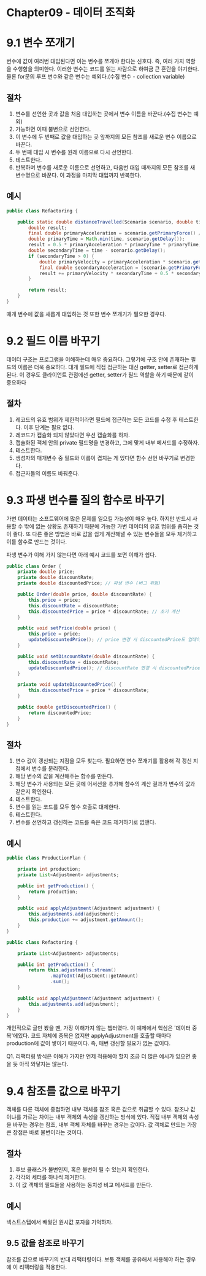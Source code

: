 # Chapter09 - 데이터 조직화

# 9.1 변수 쪼개기
변수에 값이 여러번 대입된다면 이는 변수를 쪼개야 한다는 신호다. 즉, 여러 가지 역할을 수행함을 의미한다.
이러한 변수는 코드를 읽는 사람으로 하여금 큰 혼란을 야기한다.
물론 for문의 루프 변수와 같은 변수는 예외다.(수집 변수 - collection variable)

## 절차
1. 변수를 선언한 곳과 값을 처음 대입하는 곳에서 변수 이름을 바꾼다.(수집 변수는 예외)
2. 가능하면 이때 불변으로 선언한다.
3. 이 변수에 두 번째로 값을 대입하는 곳 앞까지의 모든 참조를 새로운 변수 이름으로 바꾼다.
4. 두 번째 대입 시 변수를 원래 이름으로 다시 선언한다.
5. 테스트한다.
6. 반복하며 변수를 새로운 이름으로 선언하고, 다음번 대입 때까지의 모든 참조를 새 변수명으로 바꾼다. 이 과정을 마지막 대입까지 반복한다.

## 예시
```java
public class Refactoring {

    public static double distanceTravelled(Scenario scenario, double time) {
        double result;
        final double primaryAcceleration = scenario.getPrimaryForce() / scenario.getMass();
        double primaryTime = Math.min(time, scenario.getDelay());
        result = 0.5 * primaryAcceleration * primaryTime * primaryTime;
        double secondaryTime = time - scenario.getDelay();
        if (secondaryTime > 0) {
            double primaryVelocity = primaryAcceleration * scenario.getDelay();
            final double secondaryAcceleration = (scenario.getPrimaryForce() + scenario.getSecondaryForce()) / scenario.getMass();
            result += primaryVelocity * secondaryTime + 0.5 * secondaryAcceleration * secondaryTime * secondaryTime;
        }

        return result;
    }
}
```
매개 변수에 값을 새롭게 대입하는 것 또한 변수 쪼개기가 필요한 경우다. 

# 9.2 필드 이름 바꾸기
데이터 구조는 프로그램을 이해하는데 매우 중요하다. 그렇기에 구조 안에 존재하는 필드의 이름은 더욱 중요하다.
대개 필드에 직접 접근하는 대신 getter, setter로 접근하게 된다. 이 경우도 클라이언트 관점에선 getter, setter가 필드 역할을 하기 때문에 같이 중요하다

## 절차
1. 레코드의 유효 범위가 제한적이라면 필드에 접근하는 모든 코드를 수정 후 테스트한다. 이후 단계는 필요 없다.
2. 레코드가 캡슐화 되지 않았다면 우선 캡슐화를 하자.
3. 캡슐화된 객체 안의 private 필드명을 변경하고, 그에 맞게 내부 메서드를 수정하자.
4. 테스트한다.
5. 생성자의 매개변수 중 필드와 이름이 겹치는 게 있다면 함수 선언 바꾸기로 변경한다.
6. 접근자들의 이름도 바꿔준다.

# 9.3 파생 변수를 질의 함수로 바꾸기
가변 데이터는 소프트웨어에 많은 문제를 일으킬 가능성이 매우 높다. 
하지만 반드시 사용할 수 밖에 없는 상황도 존재하기 때문에 가능한 가변 데이터의 유효 범위를 좁히는 것이 좋다.
또 다른 좋은 방법은 바로 값을 쉽게 계산해낼 수 있는 변수들을 모두 제거하고 이를 함수로 만드는 것이다.

파생 변수가 이해 가지 않는다면 아래 예시 코드를 보면 이해가 쉽다.
```java
public class Order {
    private double price;
    private double discountRate;
    private double discountedPrice; // 파생 변수 (버그 위험)

    public Order(double price, double discountRate) {
        this.price = price;
        this.discountRate = discountRate;
        this.discountedPrice = price * discountRate; // 초기 계산
    }

    public void setPrice(double price) {
        this.price = price;
        updateDiscountedPrice(); // price 변경 시 discountedPrice도 업데이트 필요
    }

    public void setDiscountRate(double discountRate) {
        this.discountRate = discountRate;
        updateDiscountedPrice(); // discountRate 변경 시 discountedPrice도 업데이트 필요
    }

    private void updateDiscountedPrice() {
        this.discountedPrice = price * discountRate;
    }

    public double getDiscountedPrice() {
        return discountedPrice;
    }
}
```

## 절차
1. 변수 값이 갱신되는 지점을 모두 찾는다. 필요하면 변수 쪼개기를 활용해 각 갱신 지점에서 변수를 분리한다.
2. 해당 변수의 값을 계산해주는 함수를 만든다.
3. 해당 변수가 사용되는 모든 곳에 어서션을 추가해 함수의 계산 결과가 변수의 값과 같은지 확인한다.
4. 테스트한다.
5. 변수를 읽는 코드를 모두 함수 호출로 대체한다.
6. 테스트한다.
7. 변수를 선언하고 갱신하는 코드를 죽은 코드 제거하기로 없앤다.

## 예시
```java
public class ProductionPlan {

    private int production;
    private List<Adjustment> adjustments;

    public int getProduction() {
        return production;
    }

    public void applyAdjustment(Adjustment adjustment) {
        this.adjustments.add(adjustment);
        this.production += adjustment.getAmount();
    }
}

public class Refactoring {

    private List<Adjustment> adjustments;

    public int getProduction() {
        return this.adjustments.stream()
                .mapToInt(Adjustment::getAmount)
                .sum();
    }

    public void applyAdjustment(Adjustment adjustment) {
        this.adjustments.add(adjustment);
    }
}
```
개인적으로 글만 봤을 땐, 가장 이해가지 않는 챕터였다. 이 예제에서 핵심은 '데이터 중복'에있다.
코드 자체에 중복은 없지만 applyAdjustment를 호출할 때마다 production에 값이 쌓이기 때문이다. 즉, 매번 갱신할 필요가 없는 값이다.

Q1. 리팩터링 방식은 이해가 가지만 언제 적용해야 할지 조금 더 많은 예시가 있으면 좋을 듯 아직 와닿지는 않는다.

# 9.4 참조를 값으로 바꾸기
객체를 다른 객체에 중첩하면 내부 객체를 참조 혹은 값으로 취급할 수 있다. 
참조냐 값이냐를 가르는 차이는 내부 객체의 속성을 갱신하는 방식에 있다. 직접 내부 객체의 속성을 바꾸는 경우는 참조, 내부 객체 자체를 바꾸는 경우는 값이다.
값 객체로 만드는 가장 큰 장점은 바로 불변이라는 것이다. 

## 절차
1. 후보 클래스가 불변인지, 혹은 불변이 될 수 있는지 확인한다.
2. 각각의 세터를 하나씩 제거한다.
3. 이 값 객체의 필드들을 사용하는 동치성 비교 메서드를 만든다. 

## 예시
넥스트스텝에서 배웠던 원시값 포자을 기억하자.

## 9.5 값을 참조로 바꾸기
참조를 값으로 바꾸기의 반대 리팩터링이다. 보통 객체를 공유해서 사용해야 하는 경우에 이 리팩터링을 적용한다.
